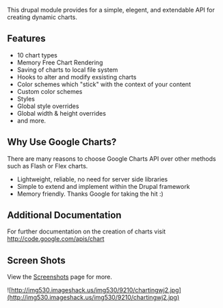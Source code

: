This drupal module provides for a simple, elegent, and extendable API for creating dynamic charts.

## Features ##

  * 10 chart types
  * Memory Free Chart Rendering
  * Saving of charts to local file system
  * Hooks to alter and modify exsisting charts
  * Color schemes which "stick" with the context of your content
  * Custom color schemes
  * Styles
  * Global style overrides
  * Global width & height overrides
  * and more.

## Why Use Google Charts? ##

There are many reasons to choose Google Charts API over other methods such as Flash or Flex charts.

  * Lightweight, reliable, no need for server side libraries
  * Simple to extend and implement within the Drupal framework
  * Memory friendly. Thanks Google for taking the hit :)

## Additional Documentation ##

For further documentation on the creation of charts visit
http://code.google.com/apis/chart

## Screen Shots ##

View the [Screenshots](Screenshots.md) page for more.

![http://img530.imageshack.us/img530/9210/chartingwj2.jpg](http://img530.imageshack.us/img530/9210/chartingwj2.jpg)